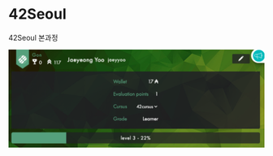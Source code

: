 # 42Seoul
42Seoul 본과정

<a href="https://pushy-barnacle-128.notion.site/42-039322548e0a48e38f7015c3980bc9c0?pvs=4" target='_blank'><img src="./42seoul-stats.png" width="800"></a>

